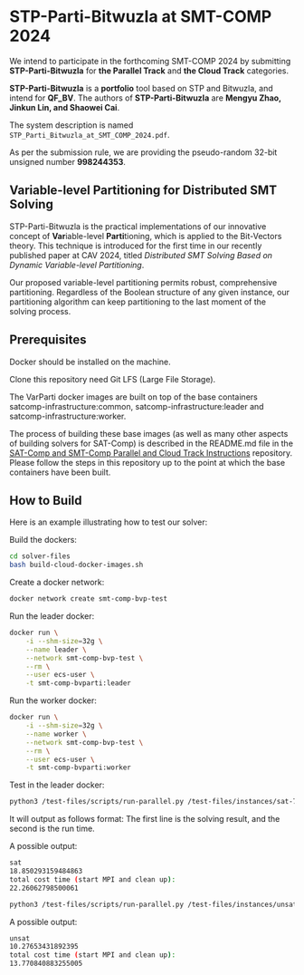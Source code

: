 # STP-Parti-Bitwuzla at SMT-COMP 2024

We intend to participate in the forthcoming SMT-COMP 2024 by submitting **STP-Parti-Bitwuzla** for **the Parallel Track** and **the Cloud Track** categories.

**STP-Parti-Bitwuzla** is a **portfolio** tool based on STP and Bitwuzla, and intend for **QF_BV**. The authors of **STP-Parti-Bitwuzla** are **Mengyu Zhao, Jinkun Lin, and Shaowei Cai**.

The system description is named `STP_Parti_Bitwuzla_at_SMT_COMP_2024.pdf`.

As per the submission rule, we are providing the pseudo-random 32-bit unsigned number **998244353**.

## Variable-level Partitioning for Distributed SMT Solving

STP-Parti-Bitwuzla is the practical implementations of our innovative concept of **Var**iable-level **Parti**tioning, which is applied to the Bit-Vectors theory. This technique is introduced for the first time in our recently published paper at CAV 2024, titled *Distributed SMT Solving Based on Dynamic Variable-level Partitioning*. 

Our proposed variable-level partitioning permits robust, comprehensive partitioning. Regardless of the Boolean structure of any given instance, our partitioning algorithm can keep partitioning to the last moment of the solving process.

## Prerequisites

Docker should be installed on the machine.

Clone this repository need Git LFS (Large File Storage).

The VarParti docker images are built on top of the base containers satcomp-infrastructure:common, satcomp-infrastructure:leader and satcomp-infrastructure:worker.

The process of building these base images (as well as many other aspects of building solvers for SAT-Comp) is described in the README.md file in the [SAT-Comp and SMT-Comp Parallel and Cloud Track Instructions](https://github.com/aws-samples/aws-batch-comp-infrastructure-sample) repository.
Please follow the steps in this repository up to the point at which the base containers have been built.

## How to Build

Here is an example illustrating how to test our solver:

Build the dockers:

```bash
cd solver-files
bash build-cloud-docker-images.sh
```

Create a docker network:

```bash
docker network create smt-comp-bvp-test
```

Run the leader docker:

```bash
docker run \
    -i --shm-size=32g \
    --name leader \
    --network smt-comp-bvp-test \
    --rm \
    --user ecs-user \
    -t smt-comp-bvparti:leader
```

Run the worker docker:

```bash
docker run \
    -i --shm-size=32g \
    --name worker \
    --network smt-comp-bvp-test \
    --rm \
    --user ecs-user \
    -t smt-comp-bvparti:worker
```

Test in the leader docker:

```bash
python3 /test-files/scripts/run-parallel.py /test-files/instances/sat-7.13s.smt2
```

It will output as follows format:
The first line is the solving result, and the second is the run time.

A possible output:

```bash
sat
18.850293159484863
total cost time (start MPI and clean up):
22.26062798500061
```

```bash
python3 /test-files/scripts/run-parallel.py /test-files/instances/unsat-5.96s.smt2
```

A possible output:

```bash
unsat
10.27653431892395
total cost time (start MPI and clean up):
13.770840883255005
```
